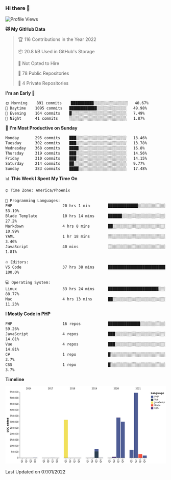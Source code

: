 ### Hi there 👋

<!--START_SECTION:waka-->
![Profile Views](http://img.shields.io/badge/Profile%20Views-0-blue)

**🐱 My GitHub Data** 

> 🏆 116 Contributions in the Year 2022
 > 
> 📦 20.8 kB Used in GitHub's Storage 
 > 
> 🚫 Not Opted to Hire
 > 
> 📜 78 Public Repositories 
 > 
> 🔑 4 Private Repositories  
 > 
**I'm an Early 🐤** 

```text
🌞 Morning    891 commits    ██████████░░░░░░░░░░░░░░░   40.67% 
🌆 Daytime    1095 commits   ████████████░░░░░░░░░░░░░   49.98% 
🌃 Evening    164 commits    █░░░░░░░░░░░░░░░░░░░░░░░░   7.49% 
🌙 Night      41 commits     ░░░░░░░░░░░░░░░░░░░░░░░░░   1.87%

```
📅 **I'm Most Productive on Sunday** 

```text
Monday       295 commits    ███░░░░░░░░░░░░░░░░░░░░░░   13.46% 
Tuesday      302 commits    ███░░░░░░░░░░░░░░░░░░░░░░   13.78% 
Wednesday    368 commits    ████░░░░░░░░░░░░░░░░░░░░░   16.8% 
Thursday     319 commits    ███░░░░░░░░░░░░░░░░░░░░░░   14.56% 
Friday       310 commits    ███░░░░░░░░░░░░░░░░░░░░░░   14.15% 
Saturday     214 commits    ██░░░░░░░░░░░░░░░░░░░░░░░   9.77% 
Sunday       383 commits    ████░░░░░░░░░░░░░░░░░░░░░   17.48%

```


📊 **This Week I Spent My Time On** 

```text
⌚︎ Time Zone: America/Phoenix

💬 Programming Languages: 
PHP                      20 hrs 1 min        █████████████░░░░░░░░░░░░   53.19% 
Blade Template           10 hrs 14 mins      ██████░░░░░░░░░░░░░░░░░░░   27.2% 
Markdown                 4 hrs 8 mins        ██░░░░░░░░░░░░░░░░░░░░░░░   10.99% 
YAML                     1 hr 18 mins        ░░░░░░░░░░░░░░░░░░░░░░░░░   3.46% 
JavaScript               40 mins             ░░░░░░░░░░░░░░░░░░░░░░░░░   1.81%

🔥 Editors: 
VS Code                  37 hrs 38 mins      █████████████████████████   100.0%

💻 Operating System: 
Linux                    33 hrs 24 mins      ██████████████████████░░░   88.77% 
Mac                      4 hrs 13 mins       ██░░░░░░░░░░░░░░░░░░░░░░░   11.23%

```

**I Mostly Code in PHP** 

```text
PHP                      16 repos            ██████████████░░░░░░░░░░░   59.26% 
JavaScript               4 repos             ███░░░░░░░░░░░░░░░░░░░░░░   14.81% 
Vue                      4 repos             ███░░░░░░░░░░░░░░░░░░░░░░   14.81% 
C#                       1 repo              █░░░░░░░░░░░░░░░░░░░░░░░░   3.7% 
CSS                      1 repo              █░░░░░░░░░░░░░░░░░░░░░░░░   3.7%

```


**Timeline**

![Chart not found](https://raw.githubusercontent.com/mikebronner/mikebronner/master/charts/bar_graph.png) 


 Last Updated on 07/01/2022
<!--END_SECTION:waka-->

<!--
**mikebronner/mikebronner** is a ✨ _special_ ✨ repository because its `README.md` (this file) appears on your GitHub profile.

Here are some ideas to get you started:

- 🔭 I’m currently working on ...
- 🌱 I’m currently learning ...
- 👯 I’m looking to collaborate on ...
- 🤔 I’m looking for help with ...
- 💬 Ask me about ...
- 📫 How to reach me: ...
- 😄 Pronouns: ...
- ⚡ Fun fact: ...
-->
